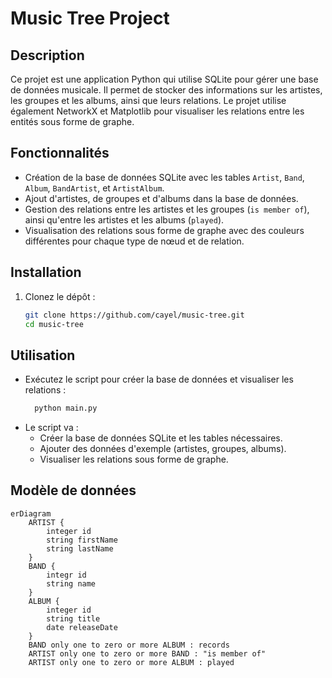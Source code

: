 # Music Tree Project

## Description

Ce projet est une application Python qui utilise SQLite pour gérer une base de données musicale. Il permet de stocker des informations sur les artistes, les groupes et les albums, ainsi que leurs relations. Le projet utilise également NetworkX et Matplotlib pour visualiser les relations entre les entités sous forme de graphe.

## Fonctionnalités

- Création de la base de données SQLite avec les tables `Artist`, `Band`, `Album`, `BandArtist`, et `ArtistAlbum`.
- Ajout d'artistes, de groupes et d'albums dans la base de données.
- Gestion des relations entre les artistes et les groupes (`is member of`), ainsi qu'entre les artistes et les albums (`played`).
- Visualisation des relations sous forme de graphe avec des couleurs différentes pour chaque type de nœud et de relation.

## Installation

1. Clonez le dépôt :
   ```sh
   git clone https://github.com/cayel/music-tree.git
   cd music-tree

## Utilisation
- Exécutez le script pour créer la base de données et visualiser les relations :
  ```sh
    python main.py
- Le script va :
    - Créer la base de données SQLite et les tables nécessaires.
    - Ajouter des données d'exemple (artistes, groupes, albums).
    - Visualiser les relations sous forme de graphe.
      
## Modèle de données

```mermaid
erDiagram
    ARTIST {
        integer id
        string firstName
        string lastName
    }
    BAND {
        integr id
        string name
    }
    ALBUM {
        integer id
        string title
        date releaseDate
    }
    BAND only one to zero or more ALBUM : records
    ARTIST only one to zero or more BAND : "is member of"
    ARTIST only one to zero or more ALBUM : played
